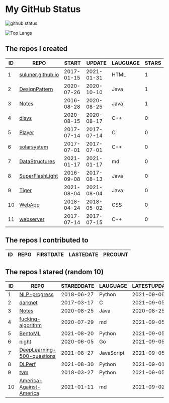 # My GitHub Status

<img src="https://github-readme-stats-1.yihong0618.vercel.app/api?username=ThaddeusJiang&show_icons=true&&&hide_title=true&count_private=true" alt="github status" />

![Top Langs](https://github-readme-stats-1.yihong0618.vercel.app/api/top-langs/?username=ThaddeusJiang&layout=compact)

<!--START_SECTION:my_github-->
## The repos I created
| ID |                               REPO                                |   START    |   UPDATE   | LAUGUAGE | STARS |
|----|-------------------------------------------------------------------|------------|------------|----------|-------|
|  1 | [suluner.github.io](https://github.com/suluner/suluner.github.io) | 2017-01-15 | 2021-01-31 | HTML     |     1 |
|  2 | [DesignPattern](https://github.com/suluner/DesignPattern)         | 2020-07-26 | 2020-10-10 | Java     |     1 |
|  3 | [Notes](https://github.com/suluner/Notes)                         | 2016-08-28 | 2020-08-25 | Java     |     1 |
|  4 | [dlsys](https://github.com/suluner/dlsys)                         | 2020-08-15 | 2020-08-17 | C++      |     0 |
|  5 | [Player](https://github.com/suluner/Player)                       | 2017-07-14 | 2017-07-14 | C        |     0 |
|  6 | [solarsystem](https://github.com/suluner/solarsystem)             | 2017-07-01 | 2017-07-01 | C++      |     0 |
|  7 | [DataStructures](https://github.com/suluner/DataStructures)       | 2021-01-17 | 2021-01-17 | md       |     0 |
|  8 | [SuperFlashLight](https://github.com/suluner/SuperFlashLight)     | 2016-09-08 | 2017-08-13 | Java     |     0 |
|  9 | [Tiger](https://github.com/suluner/Tiger)                         | 2021-08-04 | 2021-08-04 | Java     |     0 |
| 10 | [WebApp](https://github.com/suluner/WebApp)                       | 2018-04-24 | 2018-05-02 | CSS      |     0 |
| 11 | [webserver](https://github.com/suluner/webserver)                 | 2017-07-14 | 2017-07-15 | C++      |     0 |

## The repos I contributed to
| ID | REPO | FIRSTDATE | LASTEDATE | PRCOUNT |
|----|------|-----------|-----------|---------|

## The repos I stared (random 10)
| ID |                                         REPO                                         | STAREDDATE |  LAUGUAGE  | LATESTUPDATE |
|----|--------------------------------------------------------------------------------------|------------|------------|--------------|
|  1 | [NLP-progress](https://github.com/sebastianruder/NLP-progress)                       | 2018-06-27 | Python     | 2021-09-06   |
|  2 | [darknet](https://github.com/pjreddie/darknet)                                       | 2017-03-17 | C          | 2021-09-05   |
|  3 | [Notes](https://github.com/suluner/Notes)                                            | 2020-08-25 | Java       | 2020-08-25   |
|  4 | [fucking-algorithm](https://github.com/labuladong/fucking-algorithm)                 | 2020-07-29 | md         | 2021-09-05   |
|  5 | [BentoML](https://github.com/bentoml/BentoML)                                        | 2021-08-20 | Python     | 2021-09-05   |
|  6 | [night](https://github.com/talkgo/night)                                             | 2020-06-05 | Go         | 2021-09-05   |
|  7 | [DeepLearning-500-questions](https://github.com/scutan90/DeepLearning-500-questions) | 2021-08-27 | JavaScript | 2021-09-05   |
|  8 | [DLPerf](https://github.com/Oneflow-Inc/DLPerf)                                      | 2021-08-30 | Python     | 2021-09-01   |
|  9 | [tvm](https://github.com/apache/tvm)                                                 | 2018-03-27 | Python     | 2021-09-05   |
| 10 | [America-Against-America](https://github.com/zealotCE/America-Against-America)       | 2021-01-11 | md         | 2021-09-02   |

<!--END_SECTION:my_github-->
